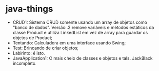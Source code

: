 # java-things

* CRUD1: Sistema CRUD somente usando um array de objetos como "banco de dados". Versão .2 remove variáveis e métodos estáticos da classe Product e utiliza LinkedList em vez de array para guardar os objetos de Product;
* Tentando: Calculadora em uma interface usando Swing;
* Test: Brincando de criar objetos;
* Labirinto: é isto.
* JavaApplication1: O mais cheio de classes e objetos e tals. JackBlack incompleto.
